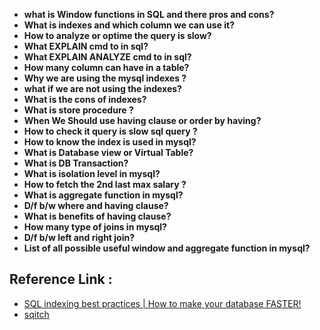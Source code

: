 - **what is Window functions in SQL and there pros and cons?**
- **What is indexes and which column we can use it?**
- **How to analyze or optime the query is slow?**
- **What EXPLAIN cmd to in sql?**
- **What EXPLAIN ANALYZE cmd to in sql?**
- **How many column can have in a table?**
- **Why we are using the mysql indexes ?**
- **what if we are not using the indexes?**
- **What is the cons of indexes?**
- **What is store procedure ?**
- **When We Should use having clause or order by having?**
- **How to check it query is slow sql query ?**
- **How to know the index is used in mysql?**
- **What is Database view or Virtual Table?**
- **What is DB Transaction?**
- **What is isolation level in mysql?**
- **How to fetch the 2nd last max salary ?**
- **What is aggregate function in mysql?**
- **D/f b/w where and having clause?**
- **What is benefits of having clause?**
- **How many type of joins in mysql?**
- **D/f b/w left and right join?**
- **List of all possible useful window and aggregate function in mysql?**

## Reference Link :
- [SQL indexing best practices | How to make your database FASTER!](https://youtu.be/BIlFTFrEFOI?si=1GpXZYln5MrNKQvS)
- [sqitch](https://sqitch.org/)






